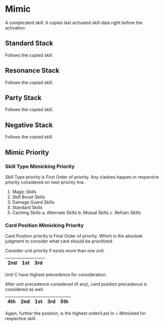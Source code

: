 # Mimic

A complicated skill. It copies last activated skill data right before the activation.

## Standard Stack

Follows the copied skill.

## Resonance Stack

Follows the copied skill.

## Party Stack

Follows the copied skill.

## Negative Stack

Follows the copied skill.

## Mimic Priority

### Skill Type Mimicking Priority

Skill Type priority is First Order of priority. Any clashes happen in respective priority considered on next priority line.

1. Magic Skills
2. Skill Boost Skills
3. Damage Guard Skills
4. Standard Skills
5. Caching Skills
    a. Alternate Skills
    b. Mutual Skills
    c. Refrain Skills

### Card Position Mimicking Priority

Card Position priority is Final Order of priority. Which is the absolute judgment to consider what card should be prioritized.

Consider unit priority if exists more than one unit.

| 2nd | 1st | 3rd |
|---|---|---|

Unit C have highest precedence for consideration.

After unit precedence considered (if any), card position precedence is considered as well.

| 4th | 2nd | 1st | 3rd | 5th |
|---|---|---|---|---|

Again, further the position, is the highest order/Last In = Mimicked for respective skill.
